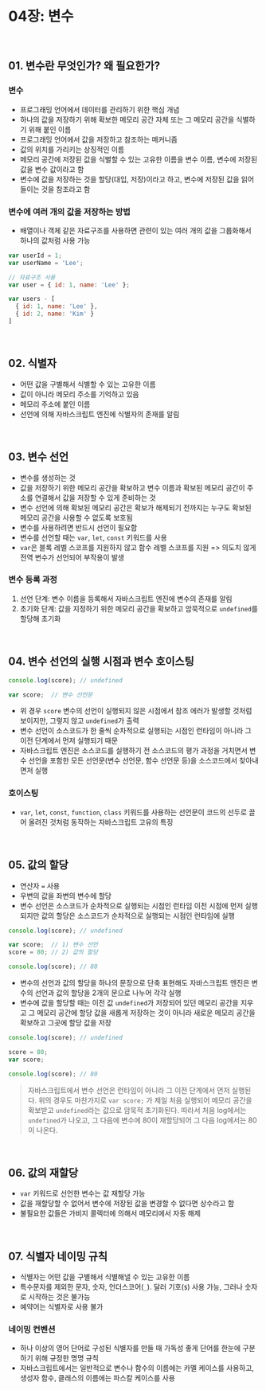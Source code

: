 # 04장: 변수

<br>

## 01. 변수란 무엇인가? 왜 필요한가?

### 변수

- 프로그래밍 언어에서 데이터를 관리하기 위한 핵심 개념
- 하나의 값을 저장하기 위해 확보한 메모리 공간 자체 또는 그 메모리 공간을 식별하기 위해 붙인 이름
- 프로그래밍 언어에서 값을 저장하고 참조하는 메커니즘
- 값의 위치를 가리키는 상징적인 이름
- 메모리 공간에 저장된 값을 식별할 수 있는 고유한 이름을 변수 이름, 변수에 저장된 값을 변수 값이라고 함
- 변수에 값을 저장하는 것을 할당(대입, 저장)이라고 하고, 변수에 저장된 값을 읽어들이는 것을 참조라고 함

### 변수에 여러 개의 값을 저장하는 방법

- 배열이나 객체 같은 자료구조를 사용하면 관련이 있는 여러 개의 값을 그룹화해서 하나의 값처럼 사용 가능

```js
var userId = 1;
var userName = 'Lee';

// 자료구조 사용
var user = { id: 1, name: 'Lee' };

var users - [
  { id: 1, name: 'Lee' },
  { id: 2, name: 'Kim' }
]
```

<br>

## 02. 식별자

- 어떤 값을 구별해서 식별할 수 있는 고유한 이름
- 값이 아니라 메모리 주소를 기억하고 있음
- 메모리 주소에 붙인 이름
- 선언에 의해 자바스크립트 엔진에 식별자의 존재를 알림

<br>

## 03. 변수 선언

- 변수를 생성하는 것
- 값을 저장하기 위한 메모리 공간을 확보하고 변수 이름과 확보된 메모리 공간이 주소를 연결해서 값을 저장할 수 있게 준비하는 것
- 변수 선언에 의해 확보된 메모리 공간은 확보가 해제되기 전까지는 누구도 확보된 메모리 공간을 사용할 수 없도록 보호됨
- 변수를 사용하려면 반드시 선언이 필요함
- 변수를 선언할 때는 `var`, `let`, `const` 키워드를 사용
- `var`은 블록 레벨 스코프를 지원하지 않고 함수 레벨 스코프를 지원 => 의도치 않게 전역 변수가 선언되어 부작용이 발생

### 변수 등록 과정

1. 선언 단계: 변수 이름을 등록해서 자바스크립트 엔진에 변수의 존재를 알림
2. 초기화 단계: 값을 지정하기 위한 메모리 공간을 확보하고 암묵적으로 `undefined`를 할당해 초기화

<br>

## 04. 변수 선언의 실행 시점과 변수 호이스팅

```js
console.log(score);	// undefined

var score;	// 변수 선언문
```

- 위 경우 `score` 변수의 선언이 실행되지 않은 시점에서 참조 에러가 발생할 것처럼 보이지만, 그렇지 않고 `undefined`가 출력
- 변수 선언이 소스코드가 한 줄씩 순차적으로 실행되는 시점인 런타임이 아니라 그 이전 단계에서 먼저 실행되기 때문
- 자바스크립트 엔진은 소스코드를 실행하기 전 소스코드의 평가 과정을 거치면서 변수 선언을 포함한 모든 선언문(변수 선언문, 함수 선언문 등)을 소스코드에서 찾아내 면저 실행

### 호이스팅

- `var`, `let`, `const`, `function`, `class` 키워드를 사용하는 선언문이 코드의 선두로 끌어 올려진 것처럼 동작하는 자바스크립트 고유의 특징

<br>

## 05. 값의 할당

- 연산자 `=` 사용
- 우변의 값을 좌변의 변수에 할당
- 변수 선언은 소스코드가 순차적으로 실행되는 시점인 런타임 이전 시점에 먼저 실행되지만 값의 할당은 소스코드가 순차적으로 실행되는 시점인 런타임에 실행

```js
console.log(score);	// undefined

var score;	// 1) 변수 선언
score = 80;	// 2) 값의 할당

console.log(score);	// 80
```

- 변수의 선언과 값의 할당을 하나의 문장으로 단축 표현해도 자바스크립트 엔진은 변수의 선언과 값의 할당을 2개의 문으로 나누어 각각 실행
- 변수에 값을 할당할 때는 이전 값 `undefined`가 저장되어 있던 메모리 공간을 지우고 그 메모리 공간에 할당 값을 새롭게 저장하는 것이 아니라 새로운 메모리 공간을 확보하고 그곳에 할당 값을 저장

```js
console.log(score); // undefined

score = 80;
var score;

console.log(score); // 80
```

> 자바스크립트에서 변수 선언은 런타임이 아니라 그 이전 단계에서 먼저 실행된다. 
> 위의 경우도 마찬가지로 `var score;` 가 제일 처음 실행되어 메모리 공간을 확보받고 `undefined`라는 값으로 암묵적 초기화된다.  따라서 처음 log에서는 `undefined`가 나오고, 그 다음에 변수에 80이 재할당되어 그 다음 log에서는 80이 나온다.

<br>

## 06. 값의 재할당

- `var` 키워드로 선언한 변수는 값 재할당 가능
- 값을 재할당할 수 없어서 변수에 저장된 값을 변경할 수 없다면 상수라고 함
- 불필요한 값들은 가비지 콜렉터에 의해서 메모리에서 자동 해제

<br>

## 07. 식별자 네이밍 규칙

- 식별자는 어떤 값을 구별해서 식별해낼 수 있는 고유한 이름
- 특수문자를 제외한 문자, 숫자, 언더스코어(`_`). 달러 기호(`$`) 사용 가능, 그러나 숫자로 시작하는 것은 불가능
- 예약어는 식별자로 사용 불가

### 네이밍 컨벤션

- 하나 이상의 영어 단어로 구성된 식별자를 만들 때 가독성 좋게 단어를 한눈에 구분하기 위해 규정한 명명 규칙
- 자바스크립트에서는 일반적으로 변수나 함수의 이름에는 카멜 케이스를 사용하고, 생성자 함수, 클래스의 이름에는 파스칼 케이스를 사용